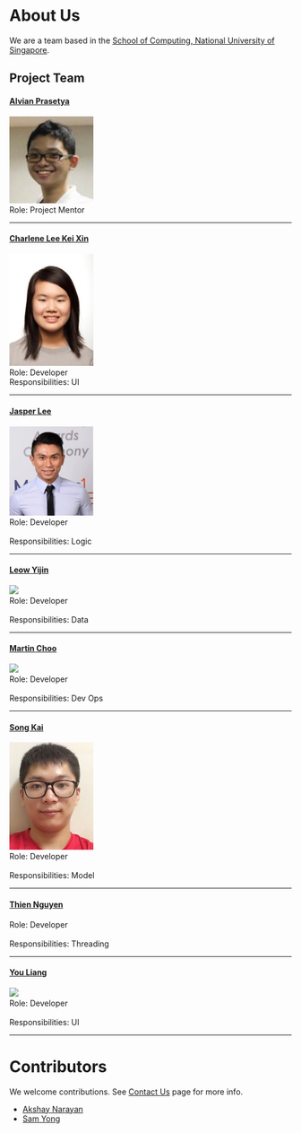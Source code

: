 # About Us

We are a team based in the [School of Computing, National University of Singapore](http://www.comp.nus.edu.sg).

## Project Team

#### [Alvian Prasetya](https://github.com/jasperlee27)
<img src="images/Alvian.jpg" width="150"><br>
Role: Project Mentor

-----

#### [Charlene Lee Kei Xin](https://github.com/chaejinkeyne)
<img src="images/CharleneLee.jpg" width="150"><br>
Role: Developer <br>
Responsibilities: UI

-----

#### [Jasper Lee](https://github.com/jasperlee27)
<img src="images/JasperLee.jpg" width="150"><br>
Role: Developer <br>  
Responsibilities: Logic

-----

#### [Leow Yijin](http://github.com/yijinl) 
<img src="images/LeowYijin.jpg" width="150"><br>
Role: Developer <br>  
Responsibilities: Data

-----

#### [Martin Choo](http://github.com/m133225)
<img src="images/MartinChoo.jpg" width="150"><br>
Role: Developer <br>  
Responsibilities: Dev Ops

-----

#### [Song Kai](https://github.com/elijahsk)
<img src="images/SongKai.JPG" width="150"><br>
Role: Developer <br>  
Responsibilities: Model


-----

#### [Thien Nguyen](https://github.com/ndt93)
Role: Developer <br>  
Responsibilities: Threading
 
-----

#### [You Liang](http://github.com/yl-coder) 
<img src="images/YouLiang.jpg" width="150"><br>
Role: Developer <br>  
Responsibilities: UI
 
-----

# Contributors

We welcome contributions. See [Contact Us](ContactUs.md) page for more info.

* [Akshay Narayan](https://github.com/se-edu/addressbook-level4/pulls?q=is%3Apr+author%3Aokkhoy)
* [Sam Yong](https://github.com/se-edu/addressbook-level4/pulls?q=is%3Apr+author%3Amauris)
